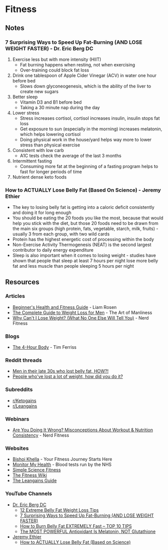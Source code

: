 # Fitness

## Notes

### 7 Surprising Ways to Speed Up Fat-Burning (AND LOSE WEIGHT FASTER) - Dr. Eric Berg DC

1. Exercise less but with more intensity (HIIT)
   * Fat burning happens when resting, not when exercising
   * Over-training could block fat loss
2. Drink one tablespoon of Apple Cider Vinegar (ACV) in water one hour before bed
   * Slows down glyconeogenesis, which is the ability of the liver to create new sugars
3. Better sleep
   * Vitamin D3 and B1 before bed
   * Taking a 30 minute nap during the day
4. Lower stress
   * Stress increases cortisol, cortisol increases insulin, insulin stops fat loss
   * Get exposure to sun (especially in the morning) increases melatonin, which helps lowering cortisol
   * Doing physical work in the house/yard helps way more to lower stress than physical exercise
5. Consistent with low carb
   * A1C tests check the average of the last 3 months
6. Intermittent fasting
   * Consuming more fat at the beginning of a fasting program helps to fast for longer periods of time
7. Nutrient dense keto foods

### How to ACTUALLY Lose Belly Fat (Based On Science) - Jeremy Ethier

* The key to losing belly fat is getting into a caloric deficit consistently and doing it for long enough
* You should be eating the 20 foods you like the most, because that would help you stick with the diet, but those 20 foods need to be drawn from the main six groups (high protein, fats, vegetable, starch, milk, fruits) - usually 3 from each group, with two wild cards
* Protein has the highest energetic cost of processing within the body
* Non-Exercise Activity Thermogenesis (NEAT) is the second largest contributor to daily energy expenditure
* Sleep is also important when it comes to losing weight - studies have shown that people that sleep at least 7 hours per night lose more belly fat and less muscle than people sleeping 5 hours per night

## Resources

### Articles

* [Beginner's Health and Fitness Guide](https://liamrosen.com/fitness.html) - Liam Rosen
* [The Complete Guide to Weight Loss for Men](https://www.artofmanliness.com/health-fitness/health/how-to-lose-weight-for-men/) - The Art of Manliness
* [Why Can't I Lose Weight? (What No One Else Will Tell You)](https://www.nerdfitness.com/blog/why-cant-i-lose-weight-heres-the-truth) - Nerd Fitness

### Blogs

* [The 4-Hour Body](https://tim.blog/category/the-4-hour-body/) - Tim Ferriss

### Reddit threads

* [Men in their late 30s who lost belly fat, HOW?!](https://www.reddit.com/r/AskReddit/comments/1871gs7/men\_in\_their\_late\_30s\_who\_lost\_belly\_fat\_how/)
* [People who've lost a lot of weight, how did you do it?](https://www.reddit.com/r/AskReddit/comments/15obv3n/people\_whove\_lost\_a\_lot\_of\_weight\_how\_did\_you\_do/)

### Subreddits

* [r/Ketogains](https://www.reddit.com/r/ketogains/)
* [r/Leangains](https://www.reddit.com/r/leangains/)

### Webinars

* [Are You Doing It Wrong?​ Misconceptions About Workout & Nutrition Consistency](https://www.crowdcast.io/c/pqznyais8ha6) - Nerd Fitness

### Websites

* [Bishoi Khella](https://www.bishoikhella.com/) - Your Fitness Journey Starts Here
* [Monitor My Health](https://monitormyhealth.org.uk/) - Blood tests run by the NHS
* [Simple Science Fitness](https://ss.fitness/)
* [The Fitness Wiki](https://thefitness.wiki/)
* [The Leangains Guide](https://leangains.com/the-leangains-guide/)

### YouTube Channels

* [Dr. Eric Berg DC](https://www.youtube.com/@DrEricBergDC/videos)
  * [12 Extreme Belly Fat Weight Loss Tips](https://www.youtube.com/watch?v=waau5CqXguQ)
  * [7 Surprising Ways to Speed Up Fat-Burning (AND LOSE WEIGHT FASTER)](https://www.youtube.com/watch?v=yKx8GaMWX9o)
  * [How to Burn Belly Fat EXTREMELY Fast – TOP 10 TIPS](https://www.youtube.com/watch?v=SzQX-3tEDQU)
  * [The MOST POWERFUL Antioxidant Is Melatonin, NOT Glutathione](https://www.youtube.com/watch?v=sNklS0lzlgA)
* [Jeremy Ethier](https://www.youtube.com/@JeremyEthier/videos)
  * [How to ACTUALLY Lose Belly Fat (Based on Science)](https://www.youtube.com/watch?v=Ok-AZtt33Bo)
